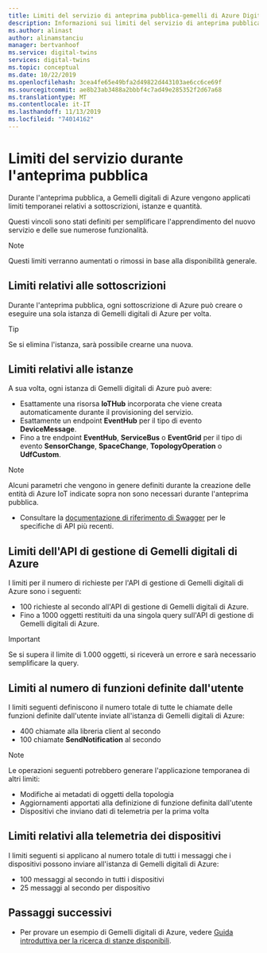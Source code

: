```yaml
---
title: Limiti del servizio di anteprima pubblica-gemelli di Azure Digital | Microsoft Docs
description: Informazioni sui limiti del servizio di anteprima pubblica per i dispositivi gemelli digitali di Azure.
ms.author: alinast
author: alinamstanciu
manager: bertvanhoof
ms.service: digital-twins
services: digital-twins
ms.topic: conceptual
ms.date: 10/22/2019
ms.openlocfilehash: 3cea4fe65e49bfa2d49822d443103ae6cc6ce69f
ms.sourcegitcommit: ae8b23ab3488a2bbbf4c7ad49e285352f2d67a68
ms.translationtype: MT
ms.contentlocale: it-IT
ms.lasthandoff: 11/13/2019
ms.locfileid: "74014162"
---
```

# <a name="public-preview-service-limits"></a>Limiti del servizio durante l'anteprima pubblica

Durante l'anteprima pubblica, a Gemelli digitali di Azure vengono applicati limiti temporanei relativi a sottoscrizioni, istanze e quantità.

Questi vincoli sono stati definiti per semplificare l'apprendimento del nuovo servizio e delle sue numerose funzionalità.

> [!NOTE]
> Questi limiti verranno aumentati o rimossi in base alla disponibilità generale.

## <a name="per-subscription-limits"></a>Limiti relativi alle sottoscrizioni

Durante l'anteprima pubblica, ogni sottoscrizione di Azure può creare o eseguire una sola istanza di Gemelli digitali di Azure per volta.

> [!TIP]
> Se si elimina l'istanza, sarà possibile crearne una nuova.

## <a name="per-instance-limits"></a>Limiti relativi alle istanze

A sua volta, ogni istanza di Gemelli digitali di Azure può avere:

- Esattamente una risorsa **IoTHub** incorporata che viene creata automaticamente durante il provisioning del servizio.
- Esattamente un endpoint **EventHub** per il tipo di evento **DeviceMessage**.
- Fino a tre endpoint **EventHub**, **ServiceBus** o **EventGrid** per il tipo di evento **SensorChange**, **SpaceChange**, **TopologyOperation** o **UdfCustom**.

> [!NOTE]
> Alcuni parametri che vengono in genere definiti durante la creazione delle entità di Azure IoT indicate sopra non sono necessari durante l'anteprima pubblica.
> - Consultare la [documentazione di riferimento di Swagger](./how-to-use-swagger.md) per le specifiche di API più recenti.

## <a name="azure-digital-twins-management-api-limits"></a>Limiti dell'API di gestione di Gemelli digitali di Azure

I limiti per il numero di richieste per l'API di gestione di Gemelli digitali di Azure sono i seguenti:

- 100 richieste al secondo all'API di gestione di Gemelli digitali di Azure.
- Fino a 1000 oggetti restituiti da una singola query sull'API di gestione di Gemelli digitali di Azure.

> [!IMPORTANT]
> Se si supera il limite di 1.000 oggetti, si riceverà un errore e sarà necessario semplificare la query.

## <a name="user-defined-functions-rate-limits"></a>Limiti al numero di funzioni definite dall'utente

I limiti seguenti definiscono il numero totale di tutte le chiamate delle funzioni definite dall'utente inviate all'istanza di Gemelli digitali di Azure:

- 400 chiamate alla libreria client al secondo
- 100 chiamate **SendNotification** al secondo

> [!NOTE]
> Le operazioni seguenti potrebbero generare l'applicazione temporanea di altri limiti:
> - Modifiche ai metadati di oggetti della topologia
> - Aggiornamenti apportati alla definizione di funzione definita dall'utente
> - Dispositivi che inviano dati di telemetria per la prima volta

## <a name="device-telemetry-limits"></a>Limiti relativi alla telemetria dei dispositivi

I limiti seguenti si applicano al numero totale di tutti i messaggi che i dispositivi possono inviare all'istanza di Gemelli digitali di Azure:

- 100 messaggi al secondo in tutti i dispositivi
-   25 messaggi al secondo per dispositivo

## <a name="next-steps"></a>Passaggi successivi

- Per provare un esempio di Gemelli digitali di Azure, vedere [Guida introduttiva per la ricerca di stanze disponibili](./quickstart-view-occupancy-dotnet.md).
